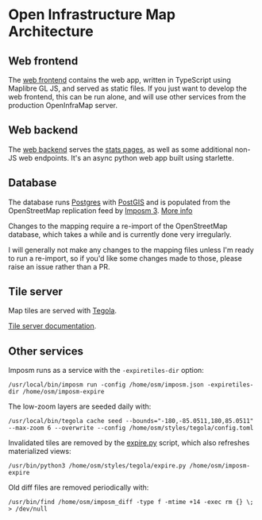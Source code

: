 # Open Infrastructure Map Architecture

## Web frontend
The [web frontend](web) contains the web app, written in TypeScript using Maplibre GL JS, and served as static files. If you just want to develop the web frontend, this can be run alone, and will use other services from the production OpenInfraMap server.

## Web backend
The [web backend](web-backend) serves the [stats pages](https://openinframap.org/stats), as well as
some additional non-JS web endpoints. It's an async python web app built using starlette.

## Database
The database runs [Postgres](https://www.postgresql.org/) with [PostGIS](https://postgis.net/) and
is populated from the OpenStreetMap replication feed by [Imposm 3](https://imposm.org/docs/imposm3/latest/).
[More info](./imposm)

Changes to the mapping require a re-import of the OpenStreetMap database, which takes
a while and is currently done very irregularly.

I will generally not make any changes to the mapping files unless I'm ready to run a re-import, so if you'd like some changes made to those, please raise an issue rather than a PR.

## Tile server
Map tiles are served with [Tegola](https://tegola.io/).

[Tile server documentation](./tegola).

## Other services
Imposm runs as a service with the `-expiretiles-dir` option:

    /usr/local/bin/imposm run -config /home/osm/imposm.json -expiretiles-dir /home/osm/imposm-expire

The low-zoom layers are seeded daily with:

    /usr/local/bin/tegola cache seed --bounds="-180,-85.0511,180,85.0511" --max-zoom 6 --overwrite --config /home/osm/styles/tegola/config.toml

Invalidated tiles are removed by the [expire.py](tegola/expire.py) script, which also refreshes materialized views:

    /usr/bin/python3 /home/osm/styles/tegola/expire.py /home/osm/imposm-expire

Old diff files are removed periodically with:

    /usr/bin/find /home/osm/imposm_diff -type f -mtime +14 -exec rm {} \; > /dev/null
